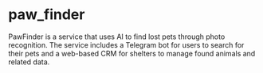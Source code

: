 # paw_finder
PawFinder is a service that uses AI to find lost pets through photo recognition. The service includes a Telegram bot for users to search for their pets and a web-based CRM for shelters to manage found animals and related data.
